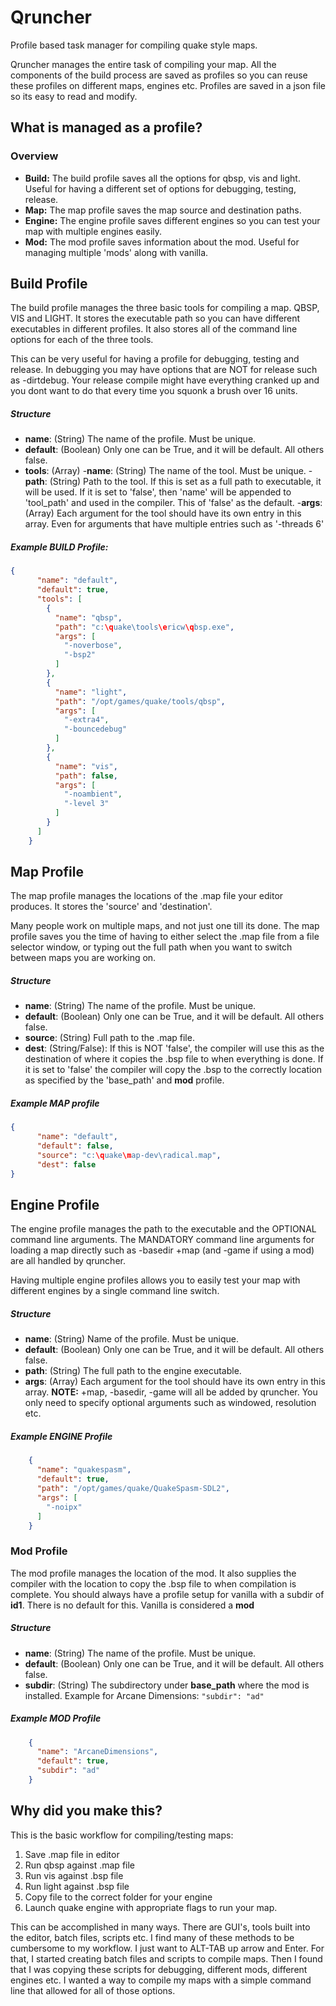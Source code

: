 # Qruncher
Profile based task manager for compiling quake style maps.

Qruncher manages the entire task of compiling your map. All the components of the build process are saved as profiles so you can reuse these profiles on different maps, engines etc. Profiles are saved in a json file so its easy to read and modify.

## What is managed as a profile?
### Overview
- **Build:** The build profile saves all the options for qbsp, vis and light. Useful for having a different set of options for debugging, testing, release.
- **Map:** The map profile saves the map source and destination paths.
- **Engine:** The engine profile saves different engines so you can test your map with multiple engines easily.
- **Mod:** The mod profile saves information about the mod. Useful for managing multiple 'mods' along with vanilla.

## Build Profile
The build profile manages the three basic tools for compiling a map. QBSP, VIS and LIGHT. It stores the executable path so you can have different executables in different profiles. It also stores all of the command line options for each of the three tools.

This can be very useful for having a profile for debugging, testing and release. In debugging you may have options that are NOT for release such as -dirtdebug.  Your release compile might have everything cranked up and you dont want to do that every time you squonk a brush over 16 units. 
##### Structure
- **name**: (String) The name of the profile. Must be unique.
- **default**: (Boolean) Only one can be True, and it will be default. All others false.
- **tools**: (Array)
-**name**: (String) The name of the tool. Must be unique.
-**path**: (String) Path to the tool. If this is set as a full path to executable, it will be used. If it is set to 'false', then 'name' will be appended to 'tool_path' and used in the compiler. This of 'false' as the default.
-**args**: (Array) Each argument for the tool should have its own entry in this array. Even for arguments that have multiple entries such as '-threads 6'
##### Example BUILD Profile:
```json
{
      "name": "default",
      "default": true,
      "tools": [
        {
          "name": "qbsp",
          "path": "c:\quake\tools\ericw\qbsp.exe",
          "args": [
            "-noverbose",
            "-bsp2"
          ]
        },
        {
          "name": "light",
          "path": "/opt/games/quake/tools/qbsp",
          "args": [
            "-extra4",
            "-bouncedebug"
          ]
        },
        {
          "name": "vis",
          "path": false,
          "args": [
            "-noambient",
            "-level 3"
          ]
        }
      ]
    }
```

## Map Profile
The map profile manages the locations of the .map file your editor produces. It stores the 'source' and 'destination'.

Many people work on multiple maps, and not just one till its done. The map profile saves you the time of having to either select the .map file from a file selector window, or typing out the full path when you want to switch between maps you are working on.

##### Structure
- **name**: (String) The name of the profile. Must be unique.
- **default**: (Boolean) Only one can be True, and it will be default. All others false.
- **source**: (String) Full path to the .map file. 
- **dest**: (String/False): If this is NOT 'false', the compiler will use this as the destination of where it copies the .bsp file to when everything is done. If it is set to 'false' the compiler will copy the .bsp to the correctly location as specified by the 'base_path' and **mod** profile.

##### Example MAP profile
```json
{
      "name": "default",
      "default": false,
      "source": "c:\quake\map-dev\radical.map",
      "dest": false
}
```

## Engine Profile
The engine profile manages the path to the executable and the OPTIONAL command line arguments. The MANDATORY command line arguments for loading a map directly such as -basedir +map (and -game if using a mod) are all handled by qruncher. 

Having multiple engine profiles allows you to easily test your map with different engines by a single command line switch.

##### Structure
- **name**: (String) Name of the profile. Must be unique.
- **default**: (Boolean) Only one can be True, and it will be default. All others false.
- **path**: (String) The full path to the engine executable.
- **args**: (Array) Each argument for the tool should have its own entry in this array. **NOTE:** +map, -basedir, -game will all be added by qruncher. You only need to specify optional arguments such as windowed, resolution etc. 

##### Example ENGINE Profile
```json
    {
      "name": "quakespasm",
      "default": true,
      "path": "/opt/games/quake/QuakeSpasm-SDL2",
      "args": [
        "-noipx"
      ]
    }
```

### Mod Profile
The mod profile manages the location of the mod. It also supplies the compiler with the location to copy the .bsp file to when compilation is complete. You should always have a profile setup for vanilla with a subdir of **id1**. There is no default for this. Vanilla is considered a **mod**

##### Structure
- **name**: (String) The name of the profile. Must be unique.
- **default**: (Boolean) Only one can be True, and it will be default. All others false.
- **subdir**: (String) The subdirectory under **base_path** where the mod is installed. Example for Arcane Dimensions: `"subdir": "ad"`

##### Example MOD Profile
```json
    {
      "name": "ArcaneDimensions",
      "default": true,
      "subdir": "ad"
    }
```


## Why did you make this? 
This is the basic workflow for compiling/testing maps:
1. Save .map file in editor
2. Run qbsp against .map file
3. Run vis against .bsp file
4. Run light against .bsp file
5. Copy file to the correct folder for your engine
6. Launch quake engine with appropriate flags to run your map.

This can be accomplished in many ways. There are GUI's, tools built into the editor, batch files, scripts etc. I find many of these methods to be cumbersome to my workflow. I just want to ALT-TAB up arrow and Enter. For that, I started creating batch files and scripts to compile maps. Then I found that I was copying these scripts for debugging, different mods, different engines etc. I wanted a way to compile my maps with a simple command line that allowed for all of those options.
